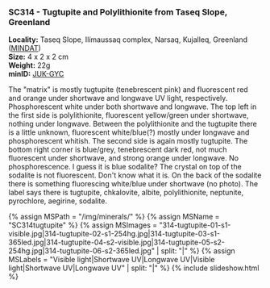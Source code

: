 
### <a name="SC314"></a> SC314 - Tugtupite and Polylithionite from Taseq Slope, Greenland

**Locality:** Taseq Slope, Ilímaussaq complex, Narsaq, Kujalleq, Greenland ([MINDAT](https://www.mindat.org/loc-1957.html))  
**Size:** 4 x 2 x 2 cm  
**Weight:** 22g  
**minID:** [JUK-GYC](https://www.mindat.org/JUK-GYC)

The "matrix" is mostly tugtupite (tenebrescent pink) and fluorescent red and
orange under shortwave and longwave UV light, respectively. Phosphorescent
white under both shortwave and longwave.  The top left in the first side is
polylithionite, fluorescent yellow/green under shortwave, nothing under
longwave.  Between the polylithionite and the tugtupite there is a little
unknown, fluorescent white/blue(?) mostly under longwave and phosphorescent
whitish.  The second side is again mostly tugtupite. The bottom right corner is
blue/grey, tenebrescent dark red, not much fluorescent under shortwave, and
strong orange under longwave. No phosphorescence. I guess it is blue sodalite?
The crystal on top of the sodalite is not fluorescent. Don't know what it is.
On the back of the sodalite there is something fluorescing white/blue under
shortwave (no photo).  The label says there is tugtupite, chkalovite, albite,
polylithionite, neptunite, pyrochlore, aegirine, sodalite.

{% assign MSPath = "/img/minerals/" %}
{% assign MSName = "SC314tugtupite" %}
{% assign MSImages = "314-tugtupite-01-s1-visible.jpg|314-tugtupite-02-s1-254hg.jpg|314-tugtupite-03-s1-365led.jpg|314-tugtupite-04-s2-visible.jpg|314-tugtupite-05-s2-254hg.jpg|314-tugtupite-06-s2-365led.jpg" | split: "|" %}
{% assign MSLabels = "Visible light|Shortwave UV|Longwave UV|Visible light|Shortwave UV|Longwave UV" | split: "|" %}
{% include slideshow.html %}

